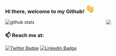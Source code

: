 

  ### Hi there, welcome to my Github! <img src="https://github.com/ABSphreak/ABSphreak/blob/master/gifs/Hi.gif" width="30px">
  ![github stats](https://github-readme-stats.vercel.app/api?username=shikhacodes&show_icons=true) <img align='right' src="https://user-images.githubusercontent.com/64718956/95015370-13000300-066a-11eb-8133-db4921356b2e.gif" width="180">

 
 ### 📫 Reach me at:

 [![Twitter Badge](https://img.shields.io/badge/-@deadlydestny-1ca0f1?style=flat-square&labelColor=1ca0f1&logo=twitter&logoColor=white&link=https://twitter.com/deadlydestny)](https://twitter.com/deadlydestny)
 [![Linkedin Badge](https://img.shields.io/badge/-Shikha%20Rajpoot-blue?style=flat-square&logo=Linkedin&logoColor=white&link=https://www.linkedin.com/in/shikharajpoot/)](https://www.linkedin.com/in/shikharajpoot/)


<!--
**shikhacodes/shikhacodes** is a ✨ _special_ ✨ repository because its `README.md` (this file) appears on your GitHub profile.

Here are some ideas to get you started:

- 🔭 I’m currently working on ...
- 🌱 I’m currently learning ...
- 👯 I’m looking to collaborate on ...
- 🤔 I’m looking for help with ...
- 💬 Ask me about ...
- 📫 How to reach me: ...
- 😄 Pronouns: ...
- ⚡ Fun fact: ...
-->
